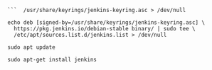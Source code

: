 
  ``` curl -fsSL https://pkg.jenkins.io/debian-stable/jenkins.io-2023.key | sudo tee \
  ```  /usr/share/keyrings/jenkins-keyring.asc > /dev/null

  echo deb [signed-by=/usr/share/keyrings/jenkins-keyring.asc] \
    https://pkg.jenkins.io/debian-stable binary/ | sudo tee \
    /etc/apt/sources.list.d/jenkins.list > /dev/null

  sudo apt update

  sudo apt-get install jenkins
